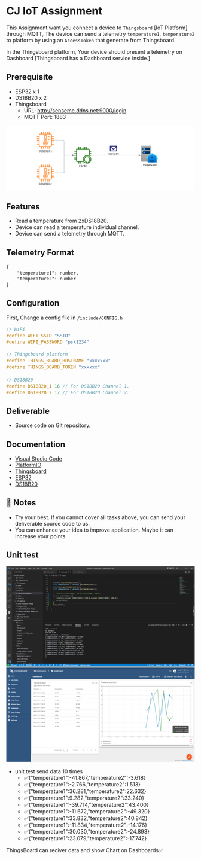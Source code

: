 # CJ IoT Assignment

This Assignment want you connect a device to `Thingsboard` [IoT Platform] through MQTT, The device can send a telemetry `temperature1`, `temperature2` to platform by using an `AccessToken` that generate from Thingsboard.

In the Thingsboard platform, Your device should present a telemetry on Dashboard [Thingsboard has a Dashboard service inside.]

## Prerequisite

- ESP32 x 1
- DS18B20 x 2
- Thingsboard
  - URL: http://senseme.ddns.net:9000/login
  - MQTT Port: 1883

![Schematic](./schematic.png)

## Features

- Read a temperature from 2xDS18B20.
- Device can read a temperature individual channel.
- Device can send a telemetry through MQTT.

## Telemetry Format

```
{
    "temperature1": number,
    "temperature2": number
}
```

## Configuration

First, Change a config file in `/include/CONFIG.h`

```c++
// WiFi
#define WIFI_SSID "SSID"
#define WIFI_PASSWORD "psk1234"

// Thingsboard platform
#define THINGS_BOARD_HOSTNAME "xxxxxxx"
#define THINGS_BOARD_TOKEN "xxxxxx"

// DS18B20
#define DS18B20_1 16 // For DS18B20 Channel 1.
#define DS18B20_2 17 // For DS18B20 Channel 2.
```

## Deliverable

- Source code on Git repository.

## Documentation

- [Visual Studio Code](https://code.visualstudio.com/)
- [PlatformIO](https://platformio.org/)
- [Thingsboard](https://thingsboard.io/docs/)
- [ESP32](https://www.espressif.com/en/products/socs/esp32)
- [DS18B20](https://datasheets.maximintegrated.com/en/ds/DS18B20.pdf)

## 🚀 Notes

- Try your best. If you cannot cover all tasks above, you can send your deliverable source code to us.
- You can enhance your idea to improve application. Maybe it can increase your points.


## Unit test

![Unit test](./code_test.png)
![Table](./dashboard.png)

- unit test send data 10 times
  - ✅{"temperature1":-41.867,"temperature2":-3.618}
  - ✅{"temperature1":-2.766,"temperature2":1.513}
  - ✅{"temperature1":36.281,"temperature2":22.632}
  - ✅{"temperature1":9.282,"temperature2":33.240}
  - ✅{"temperature1":-39.714,"temperature2":43.400}
  - ✅{"temperature1":-11.672,"temperature2":-49.320}
  - ✅{"temperature1":33.832,"temperature2":40.842}
  - ✅{"temperature1":-11.834,"temperature2":-14.176}
  - ✅{"temperature1":30.030,"temperature2":-24.893}
  - ✅{"temperature1":23.079,"temperature2":-17.742}

ThingsBoard can reciver data and show Chart on Dashboards✅
